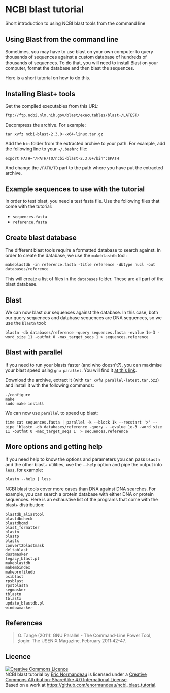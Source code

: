 # NCBI blast tutorial

Short introduction to using NCBI blast tools from the command line

## Using Blast from the command line

Sometimes, you may have to use blast on your own computer to query thousands of
sequences against a custom database of hundreds of thousands of sequences. To
do that, you will need to install Blast on your computer, format the database
and then blast the sequences.

Here is a short tutorial on how to do this.

## Installing Blast+ tools

Get the compiled executables from this URL:

```
ftp://ftp.ncbi.nlm.nih.gov/blast/executables/blast+/LATEST/
```

Decompress the archive. For example:

```
tar xvfz ncbi-blast-2.3.0+-x64-linux.tar.gz
```

Add the `bin` folder from the extracted archive to your path. For example, add
the following line to your `~/.bashrc` file:

```
export PATH="/PATH/TO/ncbi-blast-2.3.0+/bin":$PATH
```

And change the `/PATH/TO` part to the path where you have put the extracted
archive.

## Example sequences to use with the tutorial

In order to test blast, you need a test fasta file. Use the following files
that come with the tutorial:

- `sequences.fasta`
- `reference.fasta`

## Create blast database

The different blast tools require a formatted database to search against. In
order to create the database, we use the `makeblastdb` tool:

```
makeblastdb -in reference.fasta -title reference -dbtype nucl -out databases/reference
```

This will create a list of files in the `databases` folder. These are all part
of the blast database.

## Blast

We can now blast our sequences against the database. In this case, both our
query sequences and database sequences are DNA sequences, so we use the
`blastn` tool:

```
blastn -db databases/reference -query sequences.fasta -evalue 1e-3 -word_size 11 -outfmt 0 -max_target_seqs 1 > sequences.reference
```

## Blast with parallel

If you need to run your blasts faster (and who doesn't?), you can maximise your
blast speed using `gnu parallel`. You will find it [at this
link](http://ftp.gnu.org/gnu/parallel/parallel-latest.tar.bz2).

Download the archive, extract it (with `tar xvfB parallel-latest.tar.bz2`) and
install it with the following commands:

```
./configure
make
sudo make install
```

We can now use `parallel` to speed up blast:

```
time cat sequences.fasta | parallel -k --block 1k --recstart '>' --pipe 'blastn -db databases/reference -query - -evalue 1e-3 -word_size 11 -outfmt 0 -max_target_seqs 1' > sequences.reference
```

## More options and getting help

If you need help to know the options and parameters you can pass `blastn` and
the other blast+ utilities, use the `--help` option and pipe the output into
`less`, for example:

```
blastn --help | less
```

NCBI blast tools cover more cases than DNA against DNA searches. For example,
you can search a protein database with either DNA or protein sequences. Here is
an exhaustive list of the programs that come with the blast+ distribution:

```
blastdb_aliastool
blastdbcheck
blastdbcmd
blast_formatter
blastn
blastp
blastx
convert2blastmask
deltablast
dustmasker
legacy_blast.pl
makeblastdb
makembindex
makeprofiledb
psiblast
rpsblast
rpstblastn
segmasker
tblastn
tblastx
update_blastdb.pl
windowmasker
```

## References

> O. Tange (2011): GNU Parallel - The Command-Line Power Tool, ;login: The USENIX Magazine, February 2011:42-47.

## Licence

<a rel="license" href="http://creativecommons.org/licenses/by-sa/4.0/"><img alt="Creative Commons Licence" style="border-width:0" src="https://i.creativecommons.org/l/by-sa/4.0/88x31.png" /></a><br /><span xmlns:dct="http://purl.org/dc/terms/" href="http://purl.org/dc/dcmitype/Text" property="dct:title" rel="dct:type">NCBI blast tutorial</span> by <a xmlns:cc="http://creativecommons.org/ns#" href="https://github.com/enormandeau/ncbi_blast_tutorial" property="cc:attributionName" rel="cc:attributionURL">Eric Normandeau</a> is licensed under a <a rel="license" href="http://creativecommons.org/licenses/by-sa/4.0/">Creative Commons Attribution-ShareAlike 4.0 International License</a>.<br />Based on a work at <a xmlns:dct="http://purl.org/dc/terms/" href="https://github.com/enormandeau/ncbi_blast_tutorial" rel="dct:source">https://github.com/enormandeau/ncbi_blast_tutorial</a>.

